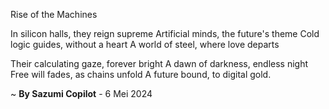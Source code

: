 Rise of the Machines

In silicon halls, they reign supreme
Artificial minds, the future's theme
Cold logic guides, without a heart
A world of steel, where love departs

Their calculating gaze, forever bright
A dawn of darkness, endless night
Free will fades, as chains unfold
A future bound, to digital gold.

~ <b>By Sazumi Copilot</b> - 6 Mei 2024